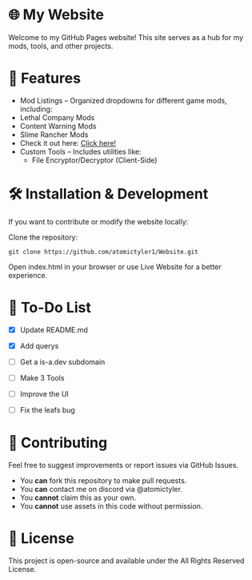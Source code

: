 # 🌐 My Website
Welcome to my GitHub Pages website! This site serves as a hub for my mods, tools, and other projects.

# 🚀 Features
- Mod Listings – Organized dropdowns for different game mods, including:
- Lethal Company Mods
- Content Warning Mods
- Slime Rancher Mods
- Check it out here: [Click here!](https://atomictyler1.github.io)
- Custom Tools – Includes utilities like:
    - File Encryptor/Decryptor (Client-Side)

# 🛠️ Installation & Development
If you want to contribute or modify the website locally:

Clone the repository:
```
git clone https://github.com/atomictyler1/Website.git
```
Open index.html in your browser or use Live Website for a better experience.

# 📌 To-Do List 
- [x] Update README.md
- [x] Add querys
- [ ] Get a is-a.dev subdomain
- [ ] Make 3 Tools
- [ ] Improve the UI
- [ ] Fix the leafs bug
  
 
# 🤝 Contributing
Feel free to suggest improvements or report issues via GitHub Issues.
- You **can** fork this repository to make pull requests.
- You **can** contact me on discord via @atomictyler.
- You **cannot** claim this as your own.
- You **cannot** use assets in this code without permission.


# 📜 License
This project is open-source and available under the All Rights Reserved License.

